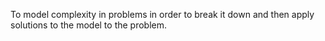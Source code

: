 
To model complexity in problems in order to break it down and then apply solutions to 
the model to the problem.

